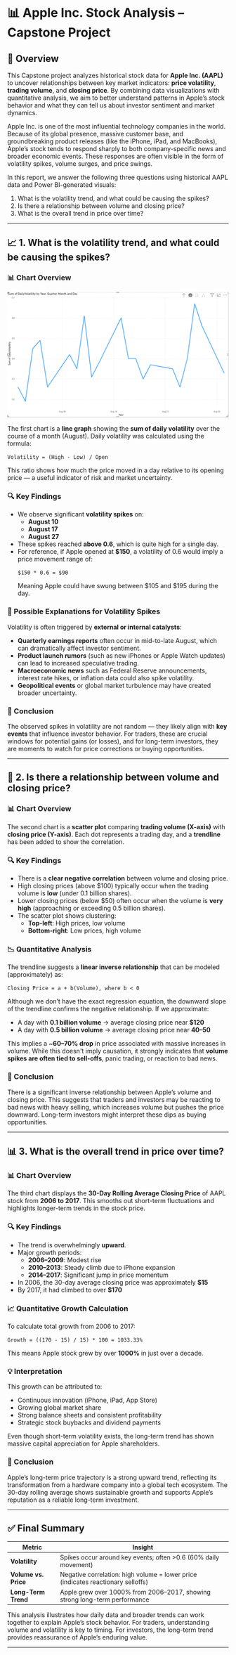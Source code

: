 # 📊 Apple Inc. Stock Analysis – Capstone Project

## 📝 Overview

This Capstone project analyzes historical stock data for **Apple Inc. (AAPL)** to uncover relationships between key market indicators: **price volatility**, **trading volume**, and **closing price**. By combining data visualizations with quantitative analysis, we aim to better understand patterns in Apple’s stock behavior and what they can tell us about investor sentiment and market dynamics.

Apple Inc. is one of the most influential technology companies in the world. Because of its global presence, massive customer base, and groundbreaking product releases (like the iPhone, iPad, and MacBooks), Apple’s stock tends to respond sharply to both company-specific news and broader economic events. These responses are often visible in the form of volatility spikes, volume surges, and price swings.

In this report, we answer the following three questions using historical AAPL data and Power BI-generated visuals:

1. What is the volatility trend, and what could be causing the spikes?
2. Is there a relationship between volume and closing price?
3. What is the overall trend in price over time?

---

## 📈 1. What is the volatility trend, and what could be causing the spikes?

### 📊 Chart Overview

![Screenshot](https://github.com/Tommy-Fugal/capston2/blob/main/Q1.png)

The first chart is a **line graph** showing the **sum of daily volatility** over the course of a month (August). Daily volatility was calculated using the formula:

```
Volatility = (High - Low) / Open
```

This ratio shows how much the price moved in a day relative to its opening price — a useful indicator of risk and market uncertainty.

### 🔍 Key Findings

- We observe significant **volatility spikes** on:
  - **August 10**
  - **August 17**
  - **August 27**
- These spikes reached **above 0.6**, which is quite high for a single day.
- For reference, if Apple opened at **$150**, a volatility of 0.6 would imply a price movement range of:
  ```
  $150 * 0.6 = $90
  ```
  Meaning Apple could have swung between $105 and $195 during the day.

### 📅 Possible Explanations for Volatility Spikes

Volatility is often triggered by **external or internal catalysts**:

- **Quarterly earnings reports** often occur in mid-to-late August, which can dramatically affect investor sentiment.
- **Product launch rumors** (such as new iPhones or Apple Watch updates) can lead to increased speculative trading.
- **Macroeconomic news** such as Federal Reserve announcements, interest rate hikes, or inflation data could also spike volatility.
- **Geopolitical events** or global market turbulence may have created broader uncertainty.

### 📌 Conclusion

The observed spikes in volatility are not random — they likely align with **key events** that influence investor behavior. For traders, these are crucial windows for potential gains (or losses), and for long-term investors, they are moments to watch for price corrections or buying opportunities.

---

## 🔄 2. Is there a relationship between volume and closing price?

### 📊 Chart Overview

The second chart is a **scatter plot** comparing **trading volume (X-axis)** with **closing price (Y-axis)**. Each dot represents a trading day, and a **trendline** has been added to show the correlation.

### 🔍 Key Findings

- There is a **clear negative correlation** between volume and closing price.
- High closing prices (above $100) typically occur when the trading volume is **low** (under 0.1 billion shares).
- Lower closing prices (below $50) often occur when the volume is **very high** (approaching or exceeding 0.5 billion shares).
- The scatter plot shows clustering:
  - **Top-left**: High prices, low volume
  - **Bottom-right**: Low prices, high volume

### 📉 Quantitative Analysis

The trendline suggests a **linear inverse relationship** that can be modeled (approximately) as:

```
Closing Price = a + b(Volume), where b < 0
```

Although we don’t have the exact regression equation, the downward slope of the trendline confirms the negative relationship. If we approximate:

- A day with **0.1 billion volume** → average closing price near **$120**
- A day with **0.5 billion volume** → average closing price near **$40–$50**

This implies a ~**60–70% drop** in price associated with massive increases in volume. While this doesn't imply causation, it strongly indicates that **volume spikes are often tied to sell-offs**, panic trading, or reaction to bad news.

### 📌 Conclusion

There is a significant inverse relationship between Apple’s volume and closing price. This suggests that traders and investors may be reacting to bad news with heavy selling, which increases volume but pushes the price downward. Long-term investors might interpret these dips as buying opportunities.

---

## 📊 3. What is the overall trend in price over time?

### 📊 Chart Overview

The third chart displays the **30-Day Rolling Average Closing Price** of AAPL stock from **2006 to 2017**. This smooths out short-term fluctuations and highlights longer-term trends in the stock price.

### 🔍 Key Findings

- The trend is overwhelmingly **upward**.
- Major growth periods:
  - **2006–2009**: Modest rise
  - **2010–2013**: Steady climb due to iPhone expansion
  - **2014–2017**: Significant jump in price momentum
- In 2006, the 30-day average closing price was approximately **$15**
- By 2017, it had climbed to over **$170**

### 📈 Quantitative Growth Calculation

To calculate total growth from 2006 to 2017:

```
Growth = ((170 - 15) / 15) * 100 = 1033.33%
```

This means Apple stock grew by over **1000%** in just over a decade.

### 💡 Interpretation

This growth can be attributed to:
- Continuous innovation (iPhone, iPad, App Store)
- Growing global market share
- Strong balance sheets and consistent profitability
- Strategic stock buybacks and dividend payments

Even though short-term volatility exists, the long-term trend has shown massive capital appreciation for Apple shareholders.

### 📌 Conclusion

Apple’s long-term price trajectory is a strong upward trend, reflecting its transformation from a hardware company into a global tech ecosystem. The 30-day rolling average shows sustainable growth and supports Apple’s reputation as a reliable long-term investment.

---

## ✅ Final Summary

| **Metric**            | **Insight**                                                                 |
|-----------------------|------------------------------------------------------------------------------|
| **Volatility**        | Spikes occur around key events; often >0.6 (60% daily movement)              |
| **Volume vs. Price**  | Negative correlation: high volume = lower price (indicates reactionary selloffs) |
| **Long-Term Trend**   | Apple grew over 1000% from 2006–2017, showing strong long-term performance   |

This analysis illustrates how daily data and broader trends can work together to explain Apple’s stock behavior. For traders, understanding volume and volatility is key to timing. For investors, the long-term trend provides reassurance of Apple’s enduring value.

---
